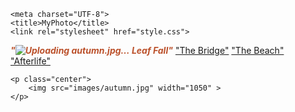 <!DOCTYPE html>
<html lang="en">
<head>

    <meta charset="UTF-8">
    <title>MyPhoto</title>
    <link rel="stylesheet" href="style.css">
</head>
<body>

<b><span style="color: #bb502a" ><i id="q1">"![Uploading autumn.jpg…]()
 Leaf Fall"</i></span></b> <a href="page_2.html">"The Bridge"</a> <a href="page_3.html">"The Beach"</a> <a href="page_4.html">"Afterlife"</a>

    <p class="center">
        <img src="images/autumn.jpg" width="1050" >
    </p>

</body>
</html>
